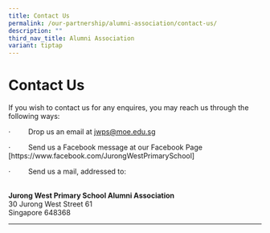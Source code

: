 ```yaml
---
title: Contact Us
permalink: /our-partnership/alumni-association/contact-us/
description: ""
third_nav_title: Alumni Association
variant: tiptap
---
```

<h1>Contact Us</h1><p>If you wish to contact us for any enquires, you may reach us through the following ways:</p><p>·&nbsp;&nbsp;&nbsp;&nbsp;&nbsp;&nbsp;&nbsp;&nbsp; Drop us an email at <a href="mailto:jwps@moe.edu.sg" rel="noopener noreferrer nofollow" target="_blank">jwps@moe.edu.sg</a></p><p>·&nbsp;&nbsp;&nbsp;&nbsp;&nbsp;&nbsp;&nbsp;&nbsp; Send us a Facebook message at our Facebook Page [https://www.facebook.com/JurongWestPrimarySchool]</p><p>·&nbsp;&nbsp;&nbsp;&nbsp;&nbsp;&nbsp;&nbsp;&nbsp; Send us a mail, addressed to: </p><p><br><strong>Jurong West Primary School Alumni Association</strong> <br>30 Jurong West Street 61 <br>Singapore 648368</p><hr><p></p>